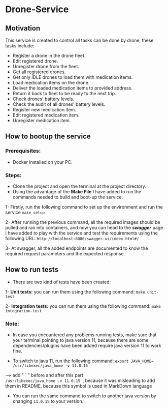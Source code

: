 # Drone-Service
## Motivation
This service is created to control all tasks can be done by drone, these tasks include:
 
- Register a drone in the drone fleet.
- Edit registered drone.
- Unregister drone from the fleet.
- Get all registered drones.
- Get only IDLE drones to load them with medication items. 
- Load medication items on the drone.
- Deliver the loaded medication items to provided address.
- Return it back to fleet to be ready to the next trip.
- Check drones' battery levels.
- Check the audit of all drones' battery levels.
- Register new medication item.
- Edit registered medication item.
- Unregister medication item.

## How to bootup the service

### Prerequisites:

- Docker installed on your PC.

### Steps:

 - Clone the project and open the terminal at the project directory.
 - Using the advantage of the **Make File** I have added to run the commands needed to build and boot-up the service.

1- Firstly, run the following command to set up the environment and run the service
 `make setup`

2- After running the previous command, all the required images should be pulled and ran into containers, 
and now you can head to the **_swagger_** page I have added to play with the service and test the requirements using the following URL:
`http://localhost:8080/swagger-ui/index.html#/`

3- At swagger, all the added endpoints are documented to know the required request parameters and the expected response.


## How to run tests

- There are two kind of tests have been created:

 1- **Unit tests:** you can run them using the following command:
`make unit-test`

2- **Integration tests:** you can run them using the following command:
`make integration-test`

### Note: 
 - In case you encountered any problems running tests, make sure that your terminal pointing to 
java version 11, because there are some dependencies/plugins have been added require java version 11 to work fine.

- To switch to java 11, run the following command: 
`export JAVA_HOME= /usr/libexec/java_home -v 11.0.15`

--> add " ` " before and after this part <code> /usr/libexec/java_home -v 11.0.15 </code>,  because it was misleading to add them in README, because this symbol is used in MarkDown language

- You can run the same command to switch to another java version by changing `11.0.15` to your version.
